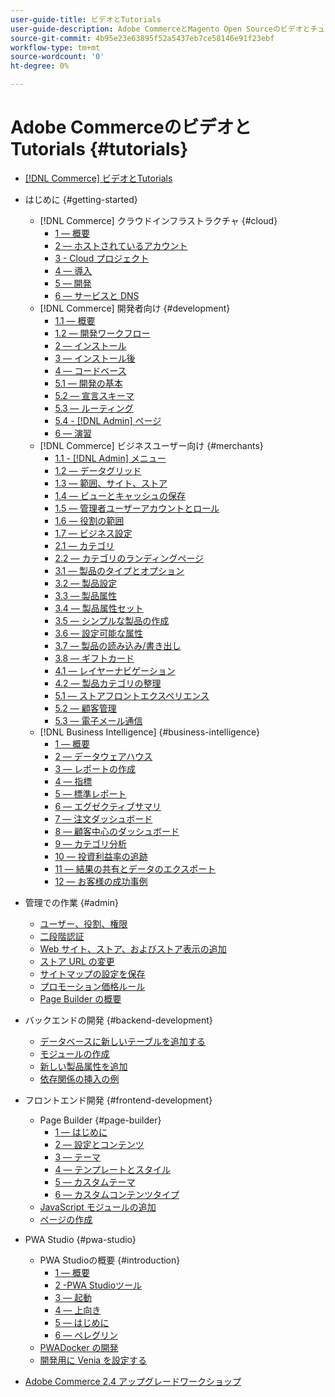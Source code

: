 ```yaml
---
user-guide-title: ビデオとTutorials
user-guide-description: Adobe CommerceとMagento Open Sourceのビデオとチュートリアルのコレクションです。
source-git-commit: 4b95e23e63895f52a5437eb7ce58146e91f23ebf
workflow-type: tm+mt
source-wordcount: '0'
ht-degree: 0%

---
```



# Adobe CommerceのビデオとTutorials {#tutorials}

+ [[!DNL Commerce] ビデオとTutorials](overview.md)

+ はじめに {#getting-started}
   + [!DNL Commerce] クラウドインフラストラクチャ {#cloud}
      + [1 — 概要](./cloud/1-overview.md)
      + [2 — ホストされているアカウント](./cloud/2-accounts.md)
      + [3 - Cloud プロジェクト](./cloud/3-projects.md)
      + [4 — 導入](./cloud/4-deployment.md)
      + [5 — 開発](./cloud/5-dev-config.md)
      + [6 — サービスと DNS](./cloud/6-launch.md)
   + [!DNL Commerce] 開発者向け {#development}
      + [1.1 — 概要](./developer/backend-1-1-overview.md)
      + [1.2 — 開発ワークフロー](./developer/backend-1-2-workflow.md)
      + [2 — インストール](./developer/backend-2-install.md)
      + [3 — インストール後](./developer/backend-3-post-install.md)
      + [4 — コードベース](./developer/backend-4-code-base.md)
      + [5.1 — 開発の基本](./developer/backend-5-1-dev-basics.md)
      + [5.2 — 宣言スキーマ](./developer/backend-5-2-declarative-schema.md)
      + [5.3 — ルーティング](./developer/backend-5-3-routing.md)
      + [5.4 - [!DNL Admin] ページ](./developer/backend-5-4-admin-page.md)
      + [6 — 演習](./developer/backend-6-practice.md)
   + [!DNL Commerce] ビジネスユーザー向け {#merchants}
      + [1.1 - [!DNL Admin] メニュー](./merchant/introduction/1-1-menus.md)
      + [1.2 — データグリッド](./merchant/introduction/1-2-data-grids.md)
      + [1.3 — 範囲、サイト、ストア](./merchant/introduction/1-3-apps-scopes-sites-stores.md)
      + [1.4 — ビューとキャッシュの保存](./merchant/introduction/1-4-store-views-cache.md)
      + [1.5 — 管理者ユーザーアカウントとロール](./merchant/introduction/1-5-users-roles.md)
      + [1.6 — 役割の範囲](./merchant/introduction/1-6-role-scopes.md)
      + [1.7 — ビジネス設定](./merchant/introduction/1-7-business-settings.md)
      + [2.1 — カテゴリ](./merchant/introduction/2-1-categories.md)
      + [2.2 — カテゴリのランディングページ](./merchant/introduction/2-2-category-landing-page.md)
      + [3.1 — 製品のタイプとオプション](./merchant/introduction/3-1-product-types-options.md)
      + [3.2 — 製品設定](./merchant/introduction/3-2-product-settings.md)
      + [3.3 — 製品属性](./merchant/introduction/3-3-product-attributes.md)
      + [3.4 — 製品属性セット](./merchant/introduction/3-4-product-attribute-sets.md)
      + [3.5 — シンプルな製品の作成](./merchant/introduction/3-5-create-simple-product.md)
      + [3.6 — 設定可能な属性](./merchant/introduction/3-6-configurable-attributes.md)
      + [3.7 — 製品の読み込み/書き出し](./merchant/introduction/3-7-import-export-products.md)
      + [3.8 — ギフトカード](./merchant/introduction/3-8-gift-cards.md)
      + [4.1 — レイヤーナビゲーション](./merchant/introduction/4-1-layered-navigation.md)
      + [4.2 — 製品カテゴリの整理](./merchant/introduction/4-2-arrange-product-categories.md)
      + [5.1 — ストアフロントエクスペリエンス](./merchant/introduction/5-1-storefront-experience.md)
      + [5.2 — 顧客管理](./merchant/introduction/5-2-customer-management.md)
      + [5.3 — 電子メール通信](./merchant/introduction/5-3-store-communications.md)
   + [!DNL Business Intelligence] {#business-intelligence}
      + [1 — 概要](./merchant/business-intelligence/1-overview.md)
      + [2 — データウェアハウス](./merchant/business-intelligence/2-data-warehousing.md)
      + [3 — レポートの作成](./merchant/business-intelligence/3-build-reports.md)
      + [4 — 指標](./merchant/business-intelligence/4-metrics.md)
      + [5 — 標準レポート](./merchant/business-intelligence/5-standard-reports.md)
      + [6 — エグゼクティブサマリ](./merchant/business-intelligence/6-executive-summary-dashboard.md)
      + [7 — 注文ダッシュボード](./merchant/business-intelligence/7-orders-dashboard.md)
      + [8 — 顧客中心のダッシュボード](./merchant/business-intelligence/8-customer-focused-dashboards.md)
      + [9 — カテゴリ分析](./merchant/business-intelligence/9-category-analysis.md)
      + [10 — 投資利益率の追跡](./merchant/business-intelligence/10-roi-tracking.md)
      + [11 — 結果の共有とデータのエクスポート](./merchant/business-intelligence/11-share-results-export-data.md)
      + [12 — お客様の成功事例](./merchant/business-intelligence/12-customer-success.md)

+ 管理での作業 {#admin}
   + [ユーザー、役割、権限](./merchant/users-roles-permissions.md)
   + [二段階認証](./merchant/two-factor-authentication.md)
   + [Web サイト、ストア、およびストア表示の追加](./merchant/add-websites-stores-views.md)
   + [ストア URL の変更](./merchant/change-store-url.md)
   + [サイトマップの設定を保存](./merchant/site-map-setup.md)
   + [プロモーション価格ルール](./merchant/promotions-price-rules.md)
   + [Page Builder の概要](./merchant/page-builder-overview.md)

+ バックエンドの開発 {#backend-development}
   + [データベースに新しいテーブルを追加する](./developer/add-new-db-table.md)
   + [モジュールの作成](developer/create-module.md)
   + [新しい製品属性を追加](./developer/add-product-attribute.md)
   + [依存関係の挿入の例](./developer/dependency-injection.md)

+ フロントエンド開発 {#frontend-development}
   + Page Builder {#page-builder}
      + [1 — はじめに](./developer/page-builder/1-intro-case-studies.md)
      + [2 — 設定とコンテンツ](./developer/page-builder/2-config-create-content.md)
      + [3 — テーマ](./developer/page-builder/3-themes.md)
      + [4 — テンプレートとスタイル](./developer/page-builder/4-admin-templates-apply-styles.md)
      + [5 — カスタムテーマ](./developer/page-builder/5-customize-theme.md)
      + [6 — カスタムコンテンツタイプ](developer/page-builder/6-custom-content-types.md)
   + [JavaScript モジュールの追加](developer/add-javascript-module.md)
   + [ページの作成](developer/create-new-page.md)

+ PWA Studio {#pwa-studio}
   + PWA Studioの概要 {#introduction}
      + [1 — 概要](./pwa/introduction/1-overview.md)
      + [2 -PWA Studioツール](./pwa/introduction/2-pwa-studio-tools.md)
      + [3 — 起動](pwa/introduction/3-launch.md)
      + [4 — 上向き](./pwa/introduction/4-upward.md)
      + [5 — はじめに](./pwa/introduction/5-getting-started.md)
      + [6 — ペレグリン](./pwa/introduction/6-peregrine.md)
   + [PWADocker の開発](./pwa/pwa-docker-development.md)
   + [開発用に Venia を設定する](pwa/set-up-venia-for-dev.md)

+ [Adobe Commerce 2.4 アップグレードワークショップ](./upgrade-workshop.md)
